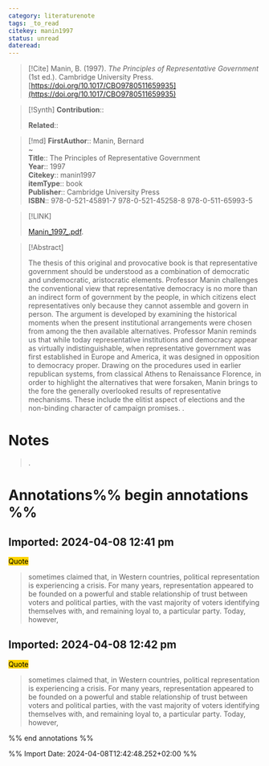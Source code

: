 ```yaml
---
category: literaturenote
tags: _to_read
citekey: manin1997
status: unread
dateread:
---
```


> [!Cite]
> Manin, B. (1997). _The Principles of Representative Government_ (1st ed.). Cambridge University Press. [https://doi.org/10.1017/CBO9780511659935](https://doi.org/10.1017/CBO9780511659935)

>[!Synth]
>**Contribution**:: 
>
>**Related**:: 
>

>[!md]
> **FirstAuthor**:: Manin, Bernard  
~    
> **Title**:: The Principles of Representative Government  
> **Year**:: 1997   
> **Citekey**:: manin1997  
> **itemType**:: book  
> **Publisher**:: Cambridge University Press  
> **ISBN**:: 978-0-521-45891-7 978-0-521-45258-8 978-0-511-65993-5    

> [!LINK] 
>
>  [Manin_1997_.pdf](file:///Users/ubd/wolke_utku/ZoteroFiles/Manin_1997_.pdf).

> [!Abstract]
>
> The thesis of this original and provocative book is that representative government should be understood as a combination of democratic and undemocratic, aristocratic  elements. Professor Manin challenges the conventional view that representative democracy is no more than an indirect form of government by the people, in which citizens elect representatives only because they cannot assemble and govern in person. The argument is developed by examining the historical moments when the present institutional arrangements were chosen from among the then available alternatives. Professor Manin reminds us that while today representative institutions and democracy appear as virtually indistinguishable, when representative government was first established in Europe and America, it was designed in opposition to democracy proper. Drawing on the procedures used in earlier republican systems, from classical Athens to Renaissance Florence, in order to highlight the alternatives that were forsaken, Manin brings to the fore the generally overlooked results of representative mechanisms. These include the elitist aspect of elections and the non-binding character of campaign promises.
>.
> 
# Notes
>.

# Annotations%% begin annotations %%

## Imported: 2024-04-08 12:41 pm

<mark style="background-color: #ffd400">Quote</mark>
> sometimes claimed that, in Western countries, political representation is experiencing a crisis. For many years, representation appeared to be founded on a powerful and stable relationship of trust between voters and political parties, with the vast majority of voters identifying themselves with, and remaining loyal to, a particular party. Today, however,

> 

## Imported: 2024-04-08 12:42 pm

<mark style="background-color: #ffd400">Quote</mark>
> sometimes claimed that, in Western countries, political representation is experiencing a crisis. For many years, representation appeared to be founded on a powerful and stable relationship of trust between voters and political parties, with the vast majority of voters identifying themselves with, and remaining loyal to, a particular party. Today, however,

%% end annotations %%

%% Import Date: 2024-04-08T12:42:48.252+02:00 %%
